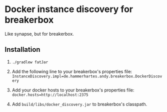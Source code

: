 # Docker instance discovery for breakerbox #

Like synapse, but for breakerbox.


## Installation ##

1. `./gradlew fatJar`

2. Add the following line to your breakerbox's properties file:
   `InstanceDiscovery.impl=de.hammerhartes.andy.breakerbox.DockerDiscovery`

3. Add your docker hosts to your breakerbox's properties file:
   `docker.hosts=http://localhost:2375`

3. Add `build/libs/docker_discovery.jar` to breakerbox's classpath. 
